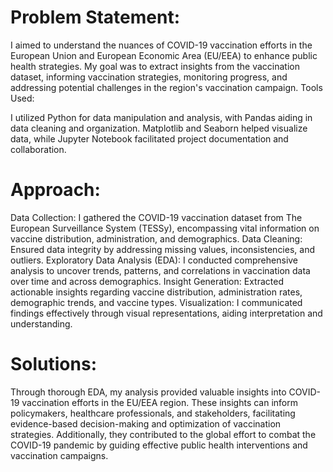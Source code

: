 # Problem Statement:

I aimed to understand the nuances of COVID-19 vaccination efforts in the European Union and European Economic Area (EU/EEA) to enhance public health strategies. My goal was to extract insights from the vaccination dataset, informing vaccination strategies, monitoring progress, and addressing potential challenges in the region's vaccination campaign.
Tools Used:

I utilized Python for data manipulation and analysis, with Pandas aiding in data cleaning and organization. Matplotlib and Seaborn helped visualize data, while Jupyter Notebook facilitated project documentation and collaboration.

# Approach:

Data Collection: I gathered the COVID-19 vaccination dataset from The European Surveillance System (TESSy), encompassing vital information on vaccine distribution, administration, and demographics.
Data Cleaning: Ensured data integrity by addressing missing values, inconsistencies, and outliers.
Exploratory Data Analysis (EDA): I conducted comprehensive analysis to uncover trends, patterns, and correlations in vaccination data over time and across demographics.
Insight Generation: Extracted actionable insights regarding vaccine distribution, administration rates, demographic trends, and vaccine types.
Visualization: I communicated findings effectively through visual representations, aiding interpretation and understanding.

# Solutions:

Through thorough EDA, my analysis provided valuable insights into COVID-19 vaccination efforts in the EU/EEA region. These insights can inform policymakers, healthcare professionals, and stakeholders, facilitating evidence-based decision-making and optimization of vaccination strategies. Additionally, they contributed to the global effort to combat the COVID-19 pandemic by guiding effective public health interventions and vaccination campaigns.
